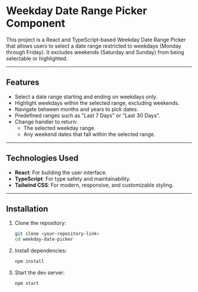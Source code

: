 # Weekday Date Range Picker Component

This project is a React and TypeScript-based Weekday Date Range Picker that allows users to select a date range restricted to weekdays (Monday through Friday). It excludes weekends (Saturday and Sunday) from being selectable or highlighted.

---

## Features

- Select a date range starting and ending on weekdays only.
- Highlight weekdays within the selected range, excluding weekends.
- Navigate between months and years to pick dates.
- Predefined ranges such as "Last 7 Days" or "Last 30 Days".
- Change handler to return:
  - The selected weekday range.
  - Any weekend dates that fall within the selected range.

---

## Technologies Used

- **React**: For building the user interface.
- **TypeScript**: For type safety and maintainability.
- **Tailwind CSS**: For modern, responsive, and customizable styling.

---

## Installation

1. Clone the repository:

   ```bash
   git clone <your-repository-link>
   cd weekday-date-picker
   ```

2. Install dependencies:

   ```bash
   npm install
   ```

3. Start the dev server:
   ```bash
   npm start
   ```
